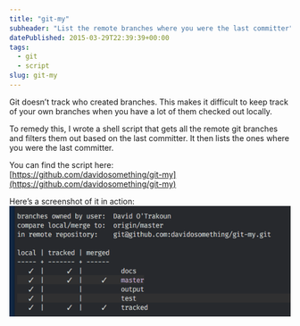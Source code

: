 ```yaml
---
title: "git-my"
subheader: "List the remote branches where you were the last committer"
datePublished: 2015-03-29T22:39:39+00:00
tags:
  - git
  - script
slug: git-my
---
```

Git doesn’t track who created branches. This makes it difficult to keep track of
your own branches when you have a lot of them checked out locally.

To remedy this, I wrote a shell script that gets all the remote git branches and
filters them out based on the last committer. It then lists the ones where you
were the last committer.

You can find the script here:  
[https://github.com/davidosomething/git-my](https://github.com/davidosomething/git-my)

Here’s a screenshot of it in action:  
![Screenshot of git-my](https://raw.githubusercontent.com/davidosomething/git-my/docs/screenshot.png)

